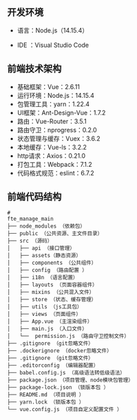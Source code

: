 ## 开发环境


- 语言：Node.js（14.15.4）

- IDE ：Visual Studio Code

  

## 前端技术架构

- 基础框架：Vue：2.6.11
- 运行环境：Node.js：14.15.4
- 包管理工具：yarn：1.22.4 
- UI框架：Ant-Design-Vue：1.7.2
- 路由：Vue-Router：3.5.1
- 路由守卫：nprogress：0.2.0
- 状态管理与缓存：Vuex：3.6.2
- 本地缓存：Vue-ls：3.2.2
- http请求：Axios：0.21.0
- 打包工具：Webpack：7.1.2
- 代码格式规范：eslint：6.7.2



## 前端代码结构
```
#
fte_manage_main
├── node_modules （依赖包）
├── public （公共资源、主文件目录）
├── src （源码）
│   ├── api （接口管理）
│   ├── assets（静态资源）
│   ├── components （公共组件）
│   ├── config （路由配置 ）
│   ├── i18n （语言配置）
│   ├── layouts （页面容器组件）
│   ├── mixins （公共混入文件）
│   ├── store （状态、缓存管理）
│   ├── utils （js工具包）
│   ├── views （页面组件）
│   ├── App.vue （主渲染组件）
│   ├── main.js （入口文件）
│   └──  permission.js （路由守卫控制文件）
├── .gitignore （git忽略文件）
├── .dockerignore （docker忽略文件）
├── .gitignore （git忽略文件）
├── .editorconfig （编辑器配置）
├── babel.config.js （高级语法转低级语法）
├── package.json （项目管理、node模块包管理）
├── package-lock.json （锁版本包 ）
├── README.md （项目说明 ）
├── yarn.lock （锁版本包 ）
└── vue.config.js （项目自定义配置文件 ）
```

